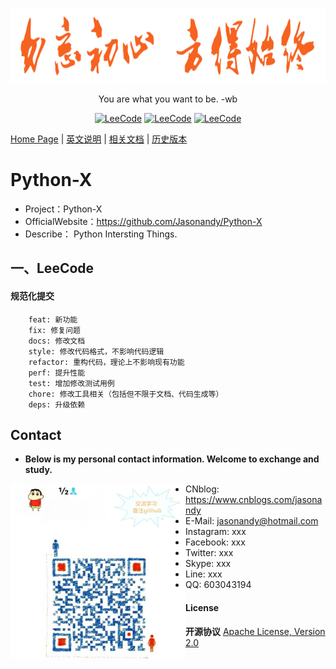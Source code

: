 <p align=center>
  <a href="https://github.com/Jasonandy/LeeCode.git">
    <img src="https://raw.githubusercontent.com/Jasonandy/Note-X/master/Media/gif/logo.gif" width="680" height="120" alt="Raspi-X" >
  </a>
</p>

<p align=center>
    You are what you want to be. -wb
</p>

<p align="center">
	<a href="https://github.com/Jasonandy/LeeCode.git"><img src="https://img.shields.io/badge/Project-LeeCode-green.svg?style=for-the-badge" alt="LeeCode"></a>
	<a href="https://github.com/Jasonandy/LeeCode.git"><img src="https://img.shields.io/badge/Author-Jason-orange.svg?style=for-the-badge" alt="LeeCode"></a>
	<a href="https://github.com/Jasonandy/LeeCode.git"><img src="https://img.shields.io/badge/Version-V1.0.0-blue.svg?style=for-the-badge" alt="LeeCode"></a>
</p>

[Home Page](https://github.com/Jasonandy/Python-X.git) | [英文说明](https://github.com/Jasonandy/Python-X.git) | [相关文档](https://github.com/Jasonandy/Python-X.git) | [历史版本](https://github.com/Jasonandy/Python-X.git)

# Python-X
* Project：Python-X
* OfficialWebsite：https://github.com/Jasonandy/Python-X
* Describe： Python Intersting Things.


## 一、LeeCode





#### 规范化提交
```text
	feat: 新功能
	fix: 修复问题
	docs: 修改文档
	style: 修改代码格式，不影响代码逻辑
	refactor: 重构代码，理论上不影响现有功能
	perf: 提升性能
	test: 增加修改测试用例
	chore: 修改工具相关（包括但不限于文档、代码生成等）
	deps: 升级依赖
```


## Contact
- **Below is my personal contact information. Welcome to exchange and study.**
<p align="center">
    <img src="https://raw.githubusercontent.com/Jasonandy/Note-X/master/Media/contact/WXQRCode.jpg" width="280" height="280" alt="WX" align="left" />
</p>

- CNblog: https://www.cnblogs.com/jasonandy
- E-Mail: jasonandy@hotmail.com 
- Instagram: xxx
- Facebook: xxx
- Twitter: xxx 
- Skype: xxx
- Line: xxx
- QQ: 603043194




#### License
**开源协议** [Apache License, Version 2.0](http://www.apache.org/licenses/LICENSE-2.0.html)